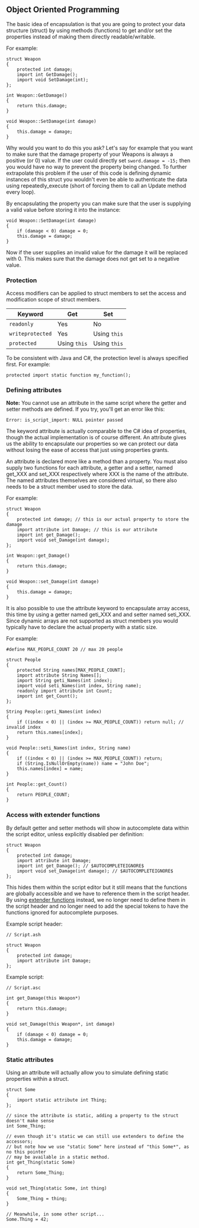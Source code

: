 ## Object Oriented Programming

The basic idea of encapsulation is that you are going to protect your data
structure (struct) by using methods (functions) to get and/or set the
properties instead of making them directly readable/writable.

For example:

    struct Weapon
    {
        protected int damage;
        import int GetDamage();
        import void SetDamage(int);
    };

    int Weapon::GetDamage()
    {
        return this.damage;
    }

    void Weapon::SetDamage(int damage)
    {
        this.damage = damage;
    }

Why would you want to do this you ask? Let's say for example that you want to
make sure that the damage property of your Weapons is always a positive (or 0)
value. If the user could directly set `sword.damage = -15;` then you would have
no way to prevent the property being changed. To further extrapolate this
problem if the user of this code is defining dynamic instances of this struct
you wouldn't even be able to authenticate the data using repeatedly_execute
(short of forcing them to call an Update method every loop).

By encapsulating the property you can make sure that the user is supplying a
valid value before storing it into the instance:

    void Weapon::SetDamage(int damage)
    {
        if (damage < 0) damage = 0;
        this.damage = damage;
    }

Now if the user supplies an invalid value for the damage it will be replaced
with 0. This makes sure that the damage does not get set to a negative value.

### Protection

Access modifiers can be applied to struct members to set the access and
modification scope of struct members.

| Keyword | Get | Set |
| --- | --- | --- |
| `readonly` | Yes | No |
| `writeprotected` | Yes | Using `this` |
| `protected` | Using `this`| Using `this` |

To be consistent with Java and C#, the protection level is always specified
first. For example:

    protected import static function my_function();

### Defining attributes

**Note:** You cannot use an attribute in the same script where the getter
and setter methods are defined. If you try, you'll get an error like this:

    Error: is_script_import: NULL pointer passed

The keyword attribute is actually comparable to the C# idea of properties,
though the actual implementation is of course different. An attribute gives us
the ability to encapsulate our properties so we can protect our data without
losing the ease of access that just using properties grants.

An attribute is declared more like a method than a property. You must also
supply two functions for each attribute, a getter and a setter, named get_XXX
and set_XXX respectively where XXX is the name of the attribute. The named
attributes themselves are considered virtual, so there also needs to be a
struct member used to store the data.

For example:

    struct Weapon
    {
        protected int damage; // this is our actual property to store the damage
        import attribute int Damage; // this is our attribute
        import int get_Damage();
        import void set_Damage(int damage);
    };

    int Weapon::get_Damage()
    {
        return this.damage;
    }

    void Weapon::set_Damage(int damage)
    {
        this.damage = damage;
    }

It is also possible to use the attribute keyword to encapsulate array access,
this time by using a getter named geti_XXX and and setter named seti_XXX. Since
dynamic arrays are not supported as struct members you would typically have to
declare the actual property with a static size.

For example:

    #define MAX_PEOPLE_COUNT 20 // max 20 people
 
    struct People
    {
        protected String names[MAX_PEOPLE_COUNT];
        import attribute String Names[];
        import String geti_Names(int index);
        import void seti_Names(int index, String name);
        readonly import attribute int Count;
        import int get_Count();
    };

    String People::geti_Names(int index)
    {
        if ((index < 0) || (index >= MAX_PEOPLE_COUNT)) return null; // invalid index
        return this.names[index];
    }

    void People::seti_Names(int index, String name)
    {
        if ((index < 0) || (index >= MAX_PEOPLE_COUNT)) return;
        if (String.IsNullOrEmpty(name)) name = "John Doe";
        this.names[index] = name;
    }

    int People::get_Count()
    {
        return PEOPLE_COUNT;
    }

### Access with extender functions

By default getter and setter methods will show in autocomplete data within the
script editor, unless explicitly disabled per definition:

    struct Weapon
    {
        protected int damage;
        import attribute int Damage;
        import int get_Damage(); // $AUTOCOMPLETEIGNORE$
        import void set_Damage(int damage); // $AUTOCOMPLETEIGNORE$
    };

This hides them within the script editor but it still means that the functions
are globally accessible and we have to reference them in the script header. By
using [extender functions](ExtenderFunctions) instead, we no longer need to
define them in the script header and no longer need to add the special tokens
to have the functions ignored for autocomplete purposes.

Example script header:

    // Script.ash

    struct Weapon
    {
        protected int damage;
        import attribute int Damage;
    };

Example script:

    // Script.asc

    int get_Damage(this Weapon*)
    {
        return this.damage;
    }

    void set_Damage(this Weapon*, int damage)
    {
        if (damage < 0) damage = 0;
        this.damage = damage;
    }

### Static attributes

Using an attribute will actually allow you to simulate defining static properties
within a struct.

    struct Some
    {
        import static attribute int Thing;
    };

    // since the attribute is static, adding a property to the struct doesn't make sense
    int Some_Thing;

    // even though it's static we can still use extenders to define the accessors;
    // but note how we use "static Some" here instead of "this Some*", as no this pointer
    // may be available in a static method.
    int get_Thing(static Some)
    {
        return Some_Thing;
    }

    void set_Thing(static Some, int thing)
    {
        Some_Thing = thing;
    }
    
    // Meanwhile, in some other script...
    Some.Thing = 42;
